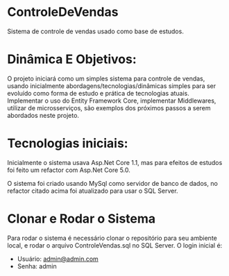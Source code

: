 # ControleDeVendas
 Sistema de controle de vendas usado como base de estudos.

# Dinâmica E Objetivos:

O projeto iniciará como um simples sistema para controle de vendas, usando inicialmente abordagens/tecnologias/dinâmicas simples para ser evoluído como forma de estudo e prática de tecnologias atuais.
Implementar o uso do Entity Framework Core, implementar Middlewares, utilizar de microsserviços, são exemplos dos próximos passos a serem abordados neste projeto.

# Tecnologias iniciais:

Inicialmente o sistema usava Asp.Net Core 1.1, mas para efeitos de estudos foi feito um refactor com Asp.Net Core 5.0.

O sistema foi criado usando MySql como servidor de banco de dados, no refactor citado acima foi atualizado para usar o SQL Server.

# Clonar e Rodar o Sistema

Para rodar o sistema é necessário clonar o repositório para seu ambiente local, e rodar o arquivo ControleVendas.sql no SQL Server.
O login inicial é:
* Usuário: admin@admin.com
* Senha: admin

